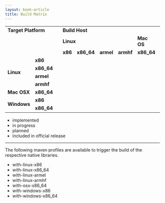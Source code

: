 ```yaml
---
layout: book-article
title: Build Matrix
---
```


<table class="table table-striped table-bordered table-condensed">
   <tr>
      <td colspan="3"><b>Target Platform</b></td>
      <td colspan="7"><b>Build Host</b></td>
   </tr>
   <tr>
      <td colspan="3"></td>
      <td colspan="4"><b>Linux</b></td>
      <td colspan="1"><b>Mac OS</b></td>
      <td colspan="2"><b>Windows</b></td>
   </tr>
   <tr>
      <td colspan="3"></td>
      <td><b>x86</b></td><td><b>x86_64</b></td><td><b>armel</b></td><td><b>armhf</b></td>
      <td><b>x86_64</b></td>
      <td><b>x86</b></td><td><b>x86_64</b></td>
   </tr>
   <!-- LINUX -->
   <tr>
      <td rowspan="4"><b>Linux</b></td>
      <td><b>x86</td>
      <td><i class="icon-th-large"></i></td>
      <td><i class="icon-ok"></i></td>
      <td><i class="icon-ok"></i></td>
      <td></td>
      <td></td>
      <td></td>
      <td></td>
      <td></td>
   </tr>
   <tr>
      <td><b>x86_64</b></td>
      <td><i class="icon-th-large"></i></td>
      <td><i class="icon-ok"></i></td>
      <td><i class="icon-ok"></i></td>
      <td></td>
      <td></td>
      <td></td>
      <td></td>
      <td></td>
   </tr>
   <tr>
      <td><b>armel</b></td>
      <td></td>
      <td><i class="icon-wrench"></i></td>
      <td><i class="icon-wrench"></i></td>
      <td><i class="icon-pencil"></i></td>
      <td></td>
      <td></td>
      <td></td>
      <td></td>
   </tr>
   <tr>
      <td><b>armhf</b></td>
      <td></td>
      <td><i class="icon-wrench"></i></td>
      <td><i class="icon-wrench"></i></td>
      <td></td>
      <td><i class="icon-pencil"></i></td>
      <td></td>
      <td></td>
      <td></td>
   </tr>
   <!-- MAC -->
   <tr>
      <td rowspan="1"><b>Mac OSX</b></td>
      <td><b>x86_64</td>
      <td><i class="icon-th-large"></i></td>
      <td><i class="icon-wrench"></i></td>
      <td><i class="icon-ok"></i></td>
      <td></td>
      <td></td>
      <td><i class="icon-ok"></i></td>
      <td></td>
      <td></td>
   </tr>
   <!-- Windows -->
   <tr>
      <td rowspan="2"><b>Windows</b></td>
      <td><b>x86</td>
      <td><i class="icon-th-large"></i></td>
      <td><i class="icon-ok"></i></td>
      <td><i class="icon-ok"></i></td>
      <td></td>
      <td></td>
      <td></td>
      <td><i class="icon-pencil"></i></td>
      <td></td>
   </tr>
   <tr>
      <td><b>x86_64</td>
      <td><i class="icon-th-large"></i></td>
      <td><i class="icon-ok"></i></td>
      <td><i class="icon-ok"></i></td>
      <td></td>
      <td></td>
      <td></td>
      <td></td>
      <td><i class="icon-pencil"></i></td>
   </tr>
</table>
<ul class="inline">
    <li><i class="icon-ok"></i> implemented</li>
    <li><i class="icon-wrench"></i> in progress</li>
    <li><i class="icon-pencil"></i> planned</li>
    <li><i class="icon-th-large"></i> included in official release</li>
</ul>
<hr />

The following maven profiles are available to trigger the build of the respective native libraries.

 * with-linux-x86
 * with-linux-x86_64
 * with-linux-armel
 * with-linux-armhf
 * with-osx-x86_64
 * with-windows-x86
 * with-windows-x86_64


